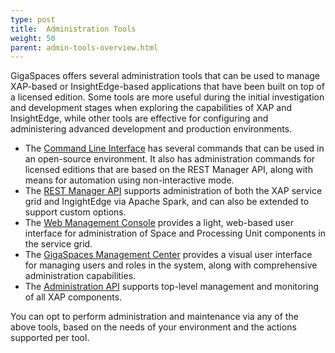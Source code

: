 ```yaml
---
type: post
title:  Administration Tools
weight: 50
parent: admin-tools-overview.html
---
```


GigaSpaces offers several administration tools that can be used to manage XAP-based or InsightEdge-based applications that have been built on top of a licensed edition. Some tools are more useful during the initial investigation and development stages when exploring the capabilities of XAP and InsightEdge, while other tools are effective for configuring and administering advanced development and production environments.

- The [Command Line Interface](/admin-interactive-cli.html) has several commands that can be used in an open-source environment. It also has administration commands for licensed editions that are based on the REST Manager API, along with means for automation using non-interactive mode. 
- The [REST Manager API](/admin-rest-manager-api.html) supports administration of both the XAP service grid and IngightEdge via Apache Spark, and can also be extended to support custom options.
- The [Web Management Console](/admin-web-ui.html) provides a light, web-based user interface for administration of Space and Processing Unit components in the service grid. 
- The [GigaSpaces Management Center](/admin-gs-management-center.html) provides a visual user interface for managing users and roles in the system, along with comprehensive administration capabilities.
- The [Administration API](/admin-administration-api.html) supports top-level management and monitoring of all XAP components.

You can opt to perform administration and maintenance via any of the above tools, based on the needs of your environment and the actions supported per tool.

